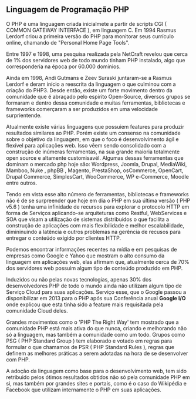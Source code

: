 ## Linguagem de Programação PHP

O PHP é uma linguagem criada inicialmete a partir de scripts CGI ( COMMON GATEWAY INTERFACE ), em linguagem C. Em 1994 Rasmus Lerdorf criou a primeira versão do PHP para monitorar seus currículo online, chamando de "Personal Home Page Tools".

Entre 1997 e 1998, uma pesquisa realizada pela NetCraft revelou que cerca de 1% dos servidores web de todo mundo tinham PHP instalado, algo que corresponderia na época por 60.000 dominios. 

Ainda em 1998, Andi Gutmans e Zeev Suraski juntaram-se a Rasmus Lerdorf e deram início a reescrita da linguagem o que culminou com a criação do PHP3. Desde então, existe um forte movimento dentro da comunidade que é abraçado pelo espirito Open-Source, diversos grupos se formaram e dentro dessa comunidade e muitas ferramentas, bibliotecas e frameworks comerçaram a ser produzidos em uma velocidade surprientende.

Atualmente existe várias linguagens que possuiem features para produzir resultados similares ao PHP. Porém existe um consenso na comunidade sobre o objetivo da linguagem, em que o foco é desenvolvimento ágil e flexível para aplicações web. Isso vêem sendo consolidado com a construção de inúmeras ferramentas, na sua grande maioria totalmente open source e altamente customisavél. Algumas dessas ferramentas que dominam o mercado php hoje são: Wordpress, Joomla, Drupal, MediaWiki, Mamboo, Nuke , phpBB , Magento, PrestaShop, osCommerce, OpenCart, Drupal Commerce, SimplesCart, WooCommerce, WP e-Commerce, Moodle entre outros.

Tendo em vista esse alto número de ferramentas, bibliotecas e frameworks não é de se surpreender que hoje em dia o PHP em sua última versão ( PHP v5.6 ) tenha uma infinidade de recursos para explorar o protocolo HTTP em forma de Serviços aplicando-se arquiteturas como Restful, WebServices e SOA que visam a utilização de sistemas distribuídos o que facilita a construção de aplicações com mais flexibilidade e melhor escalabilidade, dimininuindo a latência e outros problemas na gerência de recusos para entregar o conteúdo exigido por clientes HTTP.

Podemos encontrar informações recentes na mídia e em pesquisas de empresas como Google e Yahoo que mostram o alto consumo da linguagem em aplicações web, elas afirmam que, atualmente cerca de 70% dos servidores web possuim algum tipo de conteúdo produzido em PHP.

Induzidos ou não pelas novas tecnologias, apenas 30% dos desenvolvedores PHP de todo o mundo ainda não utilizam algum tipo de Serviço Cloud para suas aplicações. Serviço esse, que o Google passou a disponibilizar em 2013 para o PHP após sua Conferência anual **Google I/O** onde explicou que esta tinha sido a feature mais requisitada pela comunidade Cloud deles.

Grandes movimentos como o 'PHP The Right Way' tem mostrado que a comunidade PHP está mais ativa do que nunca, criando e melhorando não só a linguagem, mas também a comunidade como um todo. Grupos como PSG ( PHP Standard Group ) tem elaborado e votado em regras para formular o que chamamos de PSR ( PHP Standard Rules ), regras que definem as melhores práticas a serem adotadas na hora de se desenvolver com PHP.

A adoção da linguagem como base para o desenvolvimento web, tem sido retribuido pelos ótimos resultados obtidos não só pela comunidade PHP em si, mas também por grandes sites e portais, como é o caso do Wikipédia e Facebook que utilizam internamente o PHP em suas aplicações.
